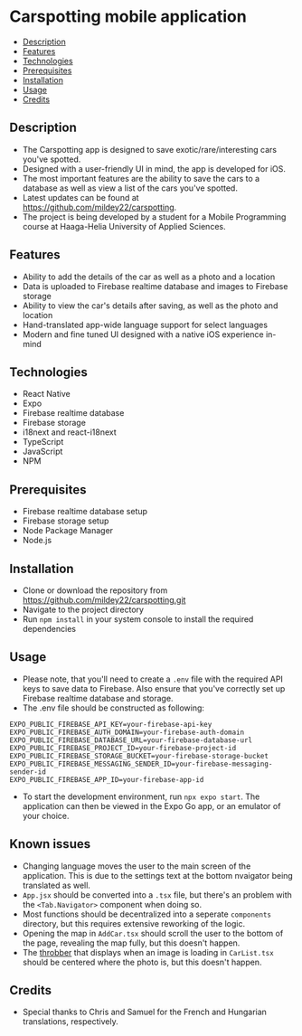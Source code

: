 # Carspotting mobile application

- [Description](#description)
- [Features](#features)
- [Technologies](#technologies)
- [Prerequisites](#prerequisites)
- [Installation](#installation)
- [Usage](#usage)
- [Credits](#credits)

## Description

- The Carspotting app is designed to save exotic/rare/interesting cars you've spotted.
- Designed with a user-friendly UI in mind, the app is developed for iOS.
- The most important features are the ability to save the cars to a database as well as view a list of the cars you've spotted.
- Latest updates can be found at https://github.com/mildey22/carspotting.
- The project is being developed by a student for a Mobile Programming course at Haaga-Helia University of Applied Sciences.

## Features

- Ability to add the details of the car as well as a photo and a location
- Data is uploaded to Firebase realtime database and images to Firebase storage
- Ability to view the car's details after saving, as well as the photo and location
- Hand-translated app-wide language support for select languages
- Modern and fine tuned UI designed with a native iOS experience in-mind

## Technologies

- React Native
- Expo
- Firebase realtime database
- Firebase storage
- i18next and react-i18next
- TypeScript
- JavaScript
- NPM

## Prerequisites

- Firebase realtime database setup
- Firebase storage setup
- Node Package Manager
- Node.js

## Installation

- Clone or download the repository from https://github.com/mildey22/carspotting.git
- Navigate to the project directory
- Run `npm install` in your system console to install the required dependencies

## Usage

- Please note, that you'll need to create a `.env` file with the required API keys to save data to Firebase. Also ensure that you've correctly set up Firebase realtime database and storage.
- The .env file should be constructed as following:

```.env
EXPO_PUBLIC_FIREBASE_API_KEY=your-firebase-api-key
EXPO_PUBLIC_FIREBASE_AUTH_DOMAIN=your-firebase-auth-domain
EXPO_PUBLIC_FIREBASE_DATABASE_URL=your-firebase-database-url
EXPO_PUBLIC_FIREBASE_PROJECT_ID=your-firebase-project-id
EXPO_PUBLIC_FIREBASE_STORAGE_BUCKET=your-firebase-storage-bucket
EXPO_PUBLIC_FIREBASE_MESSAGING_SENDER_ID=your-firebase-messaging-sender-id
EXPO_PUBLIC_FIREBASE_APP_ID=your-firebase-app-id
```

- To start the development environment, run `npx expo start`. The application can then be viewed in the Expo Go app, or an emulator of your choice.

## Known issues

- Changing language moves the user to the main screen of the application. This is due to the settings text at the bottom nvaigator being translated as well.
- `App.jsx` should be converted into a `.tsx` file, but there's an problem with the `<Tab.Navigator>` component when doing so.
- Most functions should be decentralized into a seperate `components` directory, but this requires extensive reworking of the logic.
- Opening the map in `AddCar.tsx` should scroll the user to the bottom of the page, revealing the map fully, but this doesn't happen.
- The [throbber](https://en.wikipedia.org/wiki/Throbber) that displays when an image is loading in `CarList.tsx` should be centered where the photo is, but this doesn't happen.

## Credits

- Special thanks to Chris and Samuel for the French and Hungarian translations, respectively.
